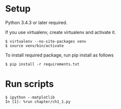 # Setup

Python 3.4.3 or later required. 

If you use virtualenv, create virtualenv and activate it.

    $ virtualenv --no-site-packages venv
    $ source venv/bin/activate

To install required package, run pip install as follows

    $ pip install -r requirements.txt

# Run scripts

    $ ipython --matplotlib
    In [1]: %run chapter/ch1_1.py
